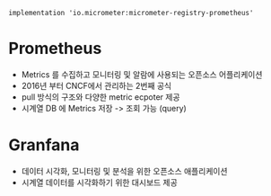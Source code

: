 ```
implementation 'io.micrometer:micrometer-registry-prometheus'
```

# Prometheus
- Metrics 를 수집하고 모니터링 및 알람에 사용되는 오픈소스 어플리케이션
- 2016년 부터 CNCF에서 관리하는 2번째 공식 
- pull 방식의 구조와 다양한 metric ecpoter 제공
- 시계열 DB 에 Metrics 저장 -> 조회 가능 (query)


# Granfana
- 데이터 시각화, 모니터링 및 분석을 위한 오픈소스 애플리케이션
- 시계열 데이터를 시각화하기 위한 대시보드 제공
